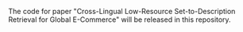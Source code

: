 The code for paper "Cross-Lingual Low-Resource Set-to-Description Retrieval for Global E-Commerce" will be released in this repository.

